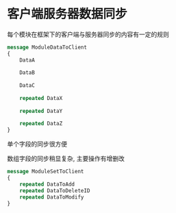 # 客户端服务器数据同步

每个模块在框架下的客户端与服务器同步的内容有一定的规则

```protobuf
message ModuleDataToClient
{
	DataA
	
	DataB
	
	DataC
	
	repeated DataX
	
	repeated DataY
	
	repeated DataZ
}
```

单个字段的同步很方便

数组字段的同步稍显复杂, 主要操作有增删改


```protobuf
message ModuleSetToClient
{
	repeated DataToAdd
	repeated DataToDeleteID
	repeated DataToModify
}

```